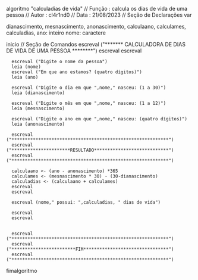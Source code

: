 algoritmo "calculadias de vida"
// Função :  calcula os dias de vida de uma pessoa
// Autor :    cl4r1nd0
// Data : 21/08/2023
// Seção de Declarações 
var

dianascimento, mesnascimento, anonascimento, calculaano, calculames, calculadias, ano: inteiro
nome: caractere

inicio
// Seção de Comandos 
      escreval ("******* CALCULADORA DE DIAS DE VIDA DE UMA PESSOA ********")
      escreval
      escreval
      
      escreval ("Digite o nome da pessoa")
      leia (nome)
      escreval ("Em que ano estamos? (quatro dígitos)")
      leia (ano)
      
      escreval ("Digite o dia em que ",nome," nasceu: (1 a 30)")
      leia (dianascimento)
      
      escreval ("Digite o mês em que ",nome," nasceu: (1 a 12)")
      leia (mesnascimento)
      
      escreval ("Digite o ano em que ",nome," nasceu: (quatro dígitos)")
      leia (anonascimento)
      
      escreval ("***********************************************************")
      escreval ("**********************RESULTADO****************************")
      escreval ("***********************************************************")
      
      calculaano <- (ano - anonascimento) *365
      calculames <- (mesnascimento * 30) - (30-dianascimento)
      calculadias <- (calculaano + calculames)
      escreval
      escreval
      
      escreval (nome," possui: ",calculadias, " dias de vida")
      
      escreval
      escreval


      escreval ("***********************************************************")
      escreval ("************************FIM********************************")
      escreval ("***********************************************************")
      
      
      

fimalgoritmo
